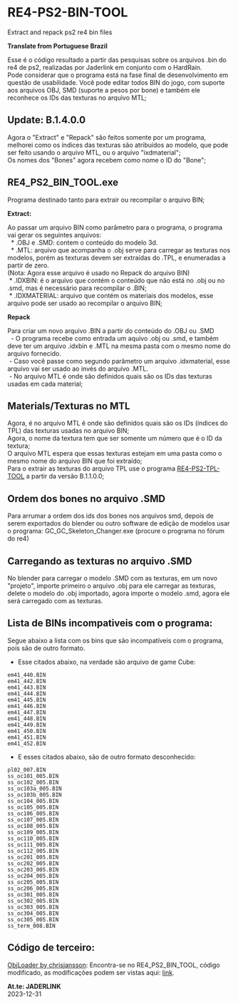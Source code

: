 # RE4-PS2-BIN-TOOL
Extract and repack ps2 re4 bin files

**Translate from Portuguese Brazil**

Esse é o código resultado a partir das pesquisas sobre os arquivos .bin do re4 de ps2, realizadas por Jaderlink em conjunto com o HardRain.
<br>Pode considerar que o programa está na fase final de desenvolvimento em questão de usabilidade. Você pode editar todos BIN do jogo, com suporte aos arquivos OBJ, SMD (suporte a pesos por bone) e também ele reconhece os IDs das texturas no arquivo MTL;

## Update: B.1.4.0.0

Agora o "Extract" e "Repack" são feitos somente por um programa, melhorei como os índices das texturas são atribuídos ao modelo, que pode ser feito usando o arquivo MTL, ou o arquivo "ixdmaterial";
<br>Os nomes dos "Bones" agora recebem como nome o ID do "Bone";

## RE4_PS2_BIN_TOOL.exe

Programa destinado tanto para extrair ou recompilar o arquivo BIN;

**Extract:**

Ao passar um arquivo BIN como parâmetro para o programa, o programa vai gerar os seguintes arquivos:
<br>  * .OBJ e .SMD: contem o conteúdo do modelo 3d.
<br>  * .MTL: arquivo que acompanha o .obj serve para carregar as texturas nos modelos, porém as texturas devem ser extraídas do .TPL, e enumeradas a partir de zero.
<br>   (Nota: Agora esse arquivo é usado no Repack do arquivo BIN)
<br> * .IDXBIN: é o arquivo que contém o conteúdo que não está no .obj ou no .smd, mas é necessário para recompilar o .BIN;
<br> * .IDXMATERIAL: arquivo que contém os materiais dos modelos, esse arquivo pode ser usado ao recompilar o arquivo BIN;

 **Repack**

Para criar um novo arquivo .BIN a partir do conteúdo do .OBJ ou .SMD
<br>  - O programa recebe como entrada um aquivo .obj ou .smd, e também deve ter um arquivo .idxbin e .MTL na mesma pasta com o mesmo nome do arquivo fornecido.
<br> - Caso você passe como segundo parâmetro um arquivo .idxmaterial, esse arquivo vai ser usado ao invés do arquivo .MTL.
<br> - No arquivo MTL é onde são definidos quais são os IDs das texturas usadas em cada material;

 ## Materials/Texturas no MTL

Agora, é no arquivo MTL é onde são definidos quais são os IDs (índices do TPL) das texturas usadas no arquivo BIN;
<br>Agora, o nome da textura tem que ser somente um número que é o ID da textura;
<br>O arquivo MTL espera que essas texturas estejam em uma pasta como o mesmo nome do arquivo BIN que foi extraído;
<br>Para o extrair as texturas do arquivo TPL use o programa [RE4-PS2-TPL-TOOL](https://github.com/JADERLINK/RE4-PS2-TPL-TOOL) a partir da versão B.1.1.0.0;


## Ordem dos bones no arquivo .SMD

Para arrumar a ordem dos ids dos bones nos arquivos smd, depois de serem exportados do blender ou outro software de edição de modelos usar o programa: GC_GC_Skeleton_Changer.exe (procure o programa no fórum do re4)

## Carregando as texturas no arquivo .SMD

No blender para carregar o modelo .SMD com as texturas, em um novo "projeto", importe primeiro o arquivo .obj para ele carregar as texturas, delete o modelo do .obj importado, agora importe o modelo .smd, agora ele será carregado com as texturas.

## Lista de BINs incompativeis com o programa:

Segue abaixo a lista com os bins que são incompatíveis com o programa, pois são de outro formato.

* Esse citados abaixo, na verdade são arquivo de game Cube:

```
em41_440.BIN
em41_442.BIN
em41_443.BIN
em41_444.BIN
em41_445.BIN
em41_446.BIN
em41_447.BIN
em41_448.BIN
em41_449.BIN
em41_450.BIN
em41_451.BIN
em41_452.BIN
```
* E esses citados abaixo, são de outro formato desconhecido:
```
pl02_007.BIN
ss_oc101_005.BIN
ss_oc102_005.BIN
ss_oc103a_005.BIN
ss_oc103b_005.BIN
ss_oc104_005.BIN
ss_oc105_005.BIN
ss_oc106_005.BIN
ss_oc107_005.BIN
ss_oc108_005.BIN
ss_oc109_005.BIN
ss_oc110_005.BIN
ss_oc111_005.BIN
ss_oc112_005.BIN
ss_oc201_005.BIN
ss_oc202_005.BIN
ss_oc203_005.BIN
ss_oc204_005.BIN
ss_oc205_005.BIN
ss_oc206_005.BIN
ss_oc301_005.BIN
ss_oc302_005.BIN
ss_oc303_005.BIN
ss_oc304_005.BIN
ss_oc305_005.BIN
ss_term_008.BIN
```

## Código de terceiro:

[ObjLoader by chrisjansson](https://github.com/chrisjansson/ObjLoader):
Encontra-se no RE4_PS2_BIN_TOOL, código modificado, as modificações podem ser vistas aqui: [link](https://github.com/JADERLINK/ObjLoader).

**At.te: JADERLINK**
<br>2023-12-31